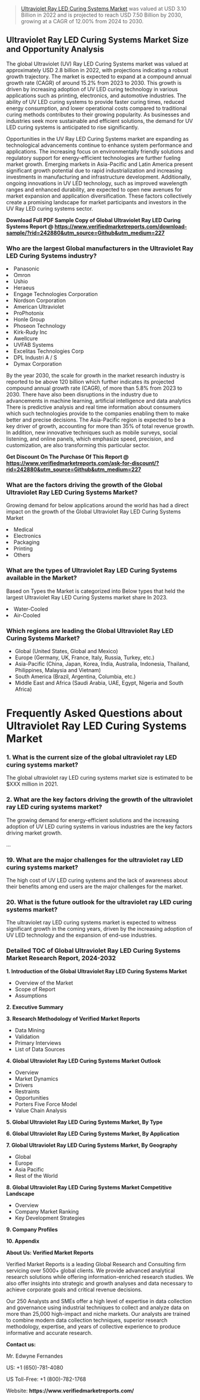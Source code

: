 <blockquote><p><p><a href="https://www.verifiedmarketreports.com/download-sample/?rid=242880&utm_source=Github&utm_medium=227" target="_blank">Ultraviolet Ray LED Curing Systems Market</a> was valued at USD 3.10 Billion in 2022 and is projected to reach USD 7.50 Billion by 2030, growing at a CAGR of 12.00% from 2024 to 2030.</p></blockquote><p><h2>Ultraviolet Ray LED Curing Systems Market Size and Opportunity Analysis</h2><p>The global Ultraviolet (UV) Ray LED Curing Systems market was valued at approximately USD 2.8 billion in 2022, with projections indicating a robust growth trajectory. The market is expected to expand at a compound annual growth rate (CAGR) of around 15.2% from 2023 to 2030. This growth is driven by increasing adoption of UV LED curing technology in various applications such as printing, electronics, and automotive industries. The ability of UV LED curing systems to provide faster curing times, reduced energy consumption, and lower operational costs compared to traditional curing methods contributes to their growing popularity. As businesses and industries seek more sustainable and efficient solutions, the demand for UV LED curing systems is anticipated to rise significantly.</p><p>Opportunities in the UV Ray LED Curing Systems market are expanding as technological advancements continue to enhance system performance and applications. The increasing focus on environmentally friendly solutions and regulatory support for energy-efficient technologies are further fueling market growth. Emerging markets in Asia-Pacific and Latin America present significant growth potential due to rapid industrialization and increasing investments in manufacturing and infrastructure development. Additionally, ongoing innovations in UV LED technology, such as improved wavelength ranges and enhanced durability, are expected to open new avenues for market expansion and application diversification. These factors collectively create a promising landscape for market participants and investors in the UV Ray LED curing systems sector.</p></p><p class=""><strong>Download Full PDF Sample Copy of Global Ultraviolet Ray LED Curing Systems Report @ <a href="https://www.verifiedmarketreports.com/download-sample/?rid=242880&amp;utm_source=Github&amp;utm_medium=227" target="_blank">https://www.verifiedmarketreports.com/download-sample/?rid=242880&amp;utm_source=Github&amp;utm_medium=227</a></strong></p><h3 id="" class="">Who are the largest Global manufacturers in the Ultraviolet Ray LED Curing Systems industry?</h3><p><li>Panasonic</li><li> Omron</li><li> Ushio</li><li> Heraeus</li><li> Engage Technologies Corporation</li><li> Nordson Corporation</li><li> American Ultraviolet</li><li> ProPhotonix</li><li> Honle Group</li><li> Phoseon Technology</li><li> Kirk-Rudy Inc</li><li> Awellcure</li><li> UVFAB Systems</li><li> Excelitas Technologies Corp</li><li> DPL Industri A / S</li><li> Dymax Corporation</li></p><div class=""><div class="" dir="" data-message-author-role="" data-message-id="" data-message-model-slug=""><div class=""><div class=""><div class=""><div class="" dir="" data-message-author-role="" data-message-id="" data-message-model-slug=""><div class=""><div class=""><p>By the year 2030, the scale for growth in the market research industry is reported to be above 120 billion which further indicates its projected compound annual growth rate (CAGR), of more than 5.8% from 2023 to 2030. There have also been disruptions in the industry due to advancements in machine learning, artificial intelligence and data analytics There is predictive analysis and real time information about consumers which such technologies provide to the companies enabling them to make better and precise decisions. The Asia-Pacific region is expected to be a key driver of growth, accounting for more than 35% of total revenue growth. In addition, new innovative techniques such as mobile surveys, social listening, and online panels, which emphasize speed, precision, and customization, are also transforming this particular sector.</p><p><strong>Get Discount On The Purchase Of This Report @&nbsp; <a href="https://www.verifiedmarketreports.com/ask-for-discount/?rid=242880&amp;utm_source=Github&amp;utm_medium=227" target="_blank">https://www.verifiedmarketreports.com/ask-for-discount/?rid=242880&amp;utm_source=Github&amp;utm_medium=227</a></strong></p></div></div></div></div></div></div></div></div><h3 id="" class="">What are the factors driving the growth of the Global Ultraviolet Ray LED Curing Systems Market?</h3><p id="" class="">Growing demand for below applications around the world has had a direct impact on the growth of the Global Ultraviolet Ray LED Curing Systems Market</p><p id="" class=""><li>Medical</li><li> Electronics</li><li> Packaging</li><li> Printing</li><li> Others</li></p><h3 id="" class="">What are the types of Ultraviolet Ray LED Curing Systems available in the Market?</h3><p id="" class="">Based on Types the Market is categorized into Below types that held the largest Ultraviolet Ray LED Curing Systems market share In 2023.</p><p id="" class=""><li>Water-Cooled</li><li> Air-Cooled</li></p><h3 id="" class="">Which regions are leading the Global Ultraviolet Ray LED Curing Systems Market?</h3><ul><li>Global (United States, Global and Mexico)</li><li>Europe (Germany, UK, France, Italy, Russia, Turkey, etc.)</li><li>Asia-Pacific (China, Japan, Korea, India, Australia, Indonesia, Thailand, Philippines, Malaysia and Vietnam)</li><li>South America (Brazil, Argentina, Columbia, etc.)</li><li>Middle East and Africa (Saudi Arabia, UAE, Egypt, Nigeria and South Africa)</li></ul><p><h1>Frequently Asked Questions about Ultraviolet Ray LED Curing Systems Market</h1><h3>1. What is the current size of the global ultraviolet ray LED curing systems market?</h3><p>The global ultraviolet ray LED curing systems market size is estimated to be $XXX million in 2021.</p><h3>2. What are the key factors driving the growth of the ultraviolet ray LED curing systems market?</h3><p>The growing demand for energy-efficient solutions and the increasing adoption of UV LED curing systems in various industries are the key factors driving market growth.</p>...<h3>19. What are the major challenges for the ultraviolet ray LED curing systems market?</h3><p>The high cost of UV LED curing systems and the lack of awareness about their benefits among end users are the major challenges for the market.</p><h3>20. What is the future outlook for the ultraviolet ray LED curing systems market?</h3><p>The ultraviolet ray LED curing systems market is expected to witness significant growth in the coming years, driven by the increasing adoption of UV LED technology and the expansion of end-use industries.</p></body></html></p><h3 id="" class="">Detailed TOC of Global Ultraviolet Ray LED Curing Systems Market Research Report, 2024-2032</h3><p id="" class=""><strong>1. Introduction of the Global Ultraviolet Ray LED Curing Systems Market</strong></p><ul><li>Overview of the Market</li><li>Scope of Report</li><li>Assumptions</li></ul><p id="" class=""><strong>2. Executive Summary</strong></p><p id="" class=""><strong>3. Research Methodology of&nbsp;Verified Market Reports</strong></p><ul><li>Data Mining</li><li>Validation</li><li>Primary Interviews</li><li>List of Data Sources</li></ul><p id="" class=""><strong>4. Global Ultraviolet Ray LED Curing Systems Market Outlook</strong></p><ul><li>Overview</li><li>Market Dynamics</li><li>Drivers</li><li>Restraints</li><li>Opportunities</li><li>Porters Five Force Model</li><li>Value Chain Analysis</li></ul><p id="" class=""><strong>5. Global Ultraviolet Ray LED Curing Systems Market, By&nbsp;Type</strong></p><p id="" class=""><strong>6. Global Ultraviolet Ray LED Curing Systems Market, By Application</strong></p><p id="" class=""><strong>7. Global Ultraviolet Ray LED Curing Systems Market, By Geography</strong></p><ul><li>Global</li><li>Europe</li><li>Asia Pacific</li><li>Rest of the World</li></ul><p id="" class=""><strong>8. Global Ultraviolet Ray LED Curing Systems Market Competitive Landscape</strong></p><ul><li>Overview</li><li>Company Market Ranking</li><li>Key Development Strategies</li></ul><p id="" class=""><strong>9. Company Profiles</strong></p><p id="" class=""><strong>10. Appendix</strong></p><p id="" class=""><strong>About Us: Verified Market Reports</strong></p><p id="" class="">Verified Market Reports is a leading Global Research and Consulting firm servicing over 5000+ global clients. We provide advanced analytical research solutions while offering information-enriched research studies. We also offer insights into strategic and growth analyses and data necessary to achieve corporate goals and critical revenue decisions.</p><p id="" class="">Our 250 Analysts and SMEs offer a high level of expertise in data collection and governance using industrial techniques to collect and analyze data on more than 25,000 high-impact and niche markets. Our analysts are trained to combine modern data collection techniques, superior research methodology, expertise, and years of collective experience to produce informative and accurate research.</p><p id="" class=""><strong>Contact us:</strong></p><p id="" class="">Mr. Edwyne Fernandes</p><p id="" class="">US: +1 (650)-781-4080</p><p id="" class="">US Toll-Free: +1 (800)-782-1768</p><p id="" class="">Website: <a target="" data-test-app-aware-link=""><strong>https://www.verifiedmarketreports.com/</strong></a></p>
